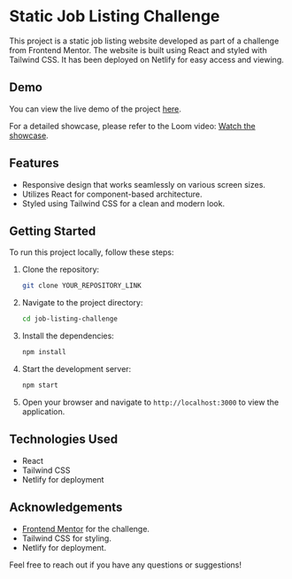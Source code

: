 
# Static Job Listing Challenge

This project is a static job listing website developed as part of a challenge from Frontend Mentor. The website is built using React and styled with Tailwind CSS. It has been deployed on Netlify for easy access and viewing.

## Demo

You can view the live demo of the project [here](https://fm-static-job-listing.netlify.app/).

For a detailed showcase, please refer to the Loom video: [Watch the showcase](YOUR_LOOM_VIDEO_LINK).

## Features

- Responsive design that works seamlessly on various screen sizes.
- Utilizes React for component-based architecture.
- Styled using Tailwind CSS for a clean and modern look.

## Getting Started

To run this project locally, follow these steps:

1. Clone the repository:
   ```bash
   git clone YOUR_REPOSITORY_LINK
   ```

2. Navigate to the project directory:
   ```bash
   cd job-listing-challenge
   ```

3. Install the dependencies:
   ```bash
   npm install
   ```

4. Start the development server:
   ```bash
   npm start
   ```

5. Open your browser and navigate to `http://localhost:3000` to view the application.

## Technologies Used

- React
- Tailwind CSS
- Netlify for deployment

## Acknowledgements

- [Frontend Mentor](https://www.frontendmentor.io/) for the challenge.
- Tailwind CSS for styling.
- Netlify for deployment.

Feel free to reach out if you have any questions or suggestions!